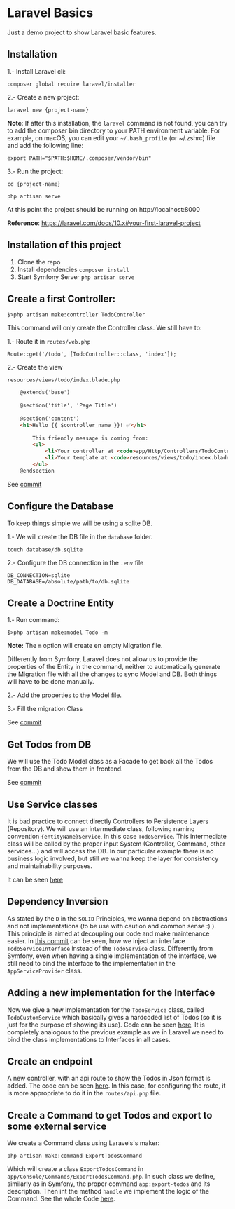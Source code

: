 # Laravel Basics

Just a demo project to show Laravel basic features.

## Installation

1.- Install Laravel cli:

`composer global require laravel/installer`

2.- Create a new project:

`laravel new {project-name}`

**Note**: If after this installation, the `laravel` command is not found, you can try to add the composer bin directory to your PATH environment variable. For example, on macOS, you can edit your `~/.bash_profile` (or ~/.zshrc) file and add the following line:

`export PATH="$PATH:$HOME/.composer/vendor/bin"`

3.- Run the project:

```cd {project-name}```

```php artisan serve```

At this point the project should be running on http://localhost:8000

**Reference**: https://laravel.com/docs/10.x#your-first-laravel-project

## Installation of this project
1. Clone the repo
2. Install dependencies
   `composer install`
3. Start Symfony Server
   `php artisan serve`

## Create a first Controller:

`$>php artisan make:controller TodoController`

This command will only create the Controller class. We still have to:

1.- Route it in `routes/web.php`

```Route::get('/todo', [TodoController::class, 'index']);```


2.- Create the view
    
```resources/views/todo/index.blade.php```  

```html
    @extends('base')
    
    @section('title', 'Page Title')
    
    @section('content')
    <h1>Hello {{ $controller_name }}! ✅</h1>
    
        This friendly message is coming from:
        <ul>
            <li>Your controller at <code>app/Http/Controllers/TodoController.php</code></li>
            <li>Your template at <code>resources/views/todo/index.blade.php</code></li>
        </ul>
    @endsection
```

See [commit](https://github.com/ipallares/laravel-basics/commit/251550404ee847e0194faeec552d7a0d2c0e5a4c)

## Configure the Database
To keep things simple we will be using a sqlite DB.

1.- We will create the DB file in the `database` folder.

`touch database/db.sqlite`

2.- Configure the DB connection in the `.env` file

```
DB_CONNECTION=sqlite
DB_DATABASE=/absolute/path/to/db.sqlite
```

## Create a Doctrine Entity

1.- Run command: 

`$>php artisan make:model Todo -m`

**Note:** The `m` option will create en empty Migration file.

Differently from Symfony, Laravel does not allow us to provide the properties of the Entity in the command, neither to automatically generate the Migration file with all the changes to sync Model and DB. Both things will have to be done manually.

2.- Add the properties to the Model file.

3.- Fill the migration Class

See [commit](https://github.com/ipallares/laravel-basics/commit/3ccde365072f39eee1dc8193c62d7192221d7b1d)

## Get Todos from DB
We will use the Todo Model class as a Facade to get back all the Todos from the DB and show them in frontend.

See [commit](https://github.com/ipallares/laravel-basics/commit/b5f2b8c469da2d514feae275bf901c829907a7c1)

## Use Service classes
It is bad practice to connect directly Controllers to Persistence Layers (Repository). We will use an intermediate class, following naming convention `{entityName}Service`, in this case `TodoService`.
This intermediate class will be called by the proper input System (Controller, Command, other services...) and will access the DB.
In our particular example there is no business logic involved, but still we wanna keep the layer for consistency and maintainability purposes.

It can be seen [here](https://github.com/ipallares/laravel-basics/commit/85e2b28804eb746c75907f3109cc2ca909639677)

## Dependency Inversion
As stated by the `D` in the `SOLID` Principles, we wanna depend on abstractions and not implementations (to be use with caution and common sense :) ). This principle is aimed at decoupling our code and make maintenance easier. In [this commit](https://github.com/ipallares/laravel-basics/commit/7fa27b5c11923b17e273f32d10271a3ae0c4621a) can be seen, how we inject an interface `TodoServiceInterface` instead of the `TodoService` class.
Differently from Symfony, even when having a single implementation of the interface, we still need to bind the interface to the implementation in the `AppServiceProvider` class. 

## Adding a new implementation for the Interface
Now we give a new implementation for the `TodoService` class, called `TodoCustomService` which basically gives a hardcoded list of Todos (so it is just for the purpose of showing its use). Code can be seen [here](https://github.com/ipallares/laravel-basics/commit/dee01e78d14f9bbfc2c448a106bbb596b5670720). It is completely analogous to the previous example as we in Laravel we need to bind the class implementations to Interfaces in all cases.

## Create an endpoint
A new controller, with an api route to show the Todos in Json format is added. The code can be seen [here](https://github.com/ipallares/laravel-basics/commit/e3371748138a727dd73de6a497fba9da94ad6207).
In this case, for configuring the route, it is more appropriate to do it in the `routes/api.php` file.

## Create a Command to get Todos and export to some external service
We create a Command class using Laravels's maker:

`php artisan make:command ExportTodosCommand` 

Which will create a class `ExportTodosCommand` in `app/Console/Commands/ExportTodosCommand.php`. In such class we define, similarly as in Symfony, the proper command `app:export-todos` and its description.
Then int the method `handle` we implement the logic of the Command. See the whole Code [here](https://github.com/ipallares/laravel-basics/commit/a5e7c83799c146f4722623721aa1cc998637b0d6).
